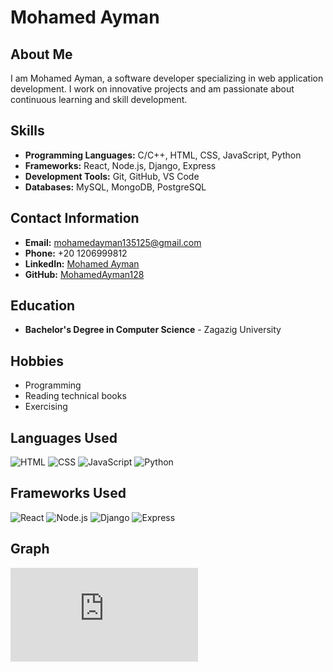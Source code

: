# Mohamed Ayman

## About Me
I am Mohamed Ayman, a software developer specializing in web application development. I work on innovative projects and am passionate about continuous learning and skill development.

## Skills
- **Programming Languages:** C/C++, HTML, CSS, JavaScript, Python
- **Frameworks:** React, Node.js, Django, Express
- **Development Tools:** Git, GitHub, VS Code
- **Databases:** MySQL, MongoDB, PostgreSQL

## Contact Information
- **Email:** mohamedayman135125@gmail.com
- **Phone:** +20 1206999812
- **LinkedIn:** [Mohamed Ayman](https://www.linkedin.com/in/mohamed-ayman-33b348263/)
- **GitHub:** [MohamedAyman128](https://github.com/MohamedAyman128)

## Education
- **Bachelor's Degree in Computer Science** - Zagazig University

## Hobbies
- Programming
- Reading technical books
- Exercising

## Languages Used

![HTML](https://img.shields.io/badge/HTML-239120?style=for-the-badge&logo=html5&logoColor=white)
![CSS](https://img.shields.io/badge/CSS-239120?style=for-the-badge&logo=css3&logoColor=white)
![JavaScript](https://img.shields.io/badge/JavaScript-323330?style=for-the-badge&logo=javascript&logoColor=F7DF1E)
![Python](https://img.shields.io/badge/Python-3776AB?style=for-the-badge&logo=python&logoColor=white)

## Frameworks Used

![React](https://img.shields.io/badge/React-20232A?style=for-the-badge&logo=react&logoColor=61DAFB)
![Node.js](https://img.shields.io/badge/Node.js-43853D?style=for-the-badge&logo=node.js&logoColor=white)
![Django](https://img.shields.io/badge/Django-092E20?style=for-the-badge&logo=django&logoColor=white)
![Express](https://img.shields.io/badge/Express-000000?style=for-the-badge&logo=express&logoColor=white)

## Graph
![Languages](https://mohamedayman128.github.io/Me.html)
